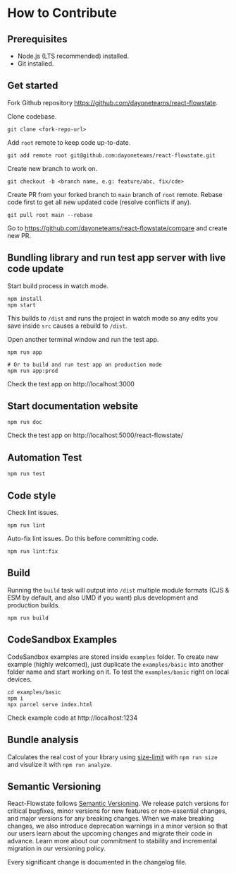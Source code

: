 # How to Contribute

## Prerequisites
- Node.js (LTS recommended) installed.
- Git installed.

## Get started
Fork Github repository https://github.com/dayoneteams/react-flowstate.

Clone codebase.
```
git clone <fork-repo-url>
```

Add `root` remote to keep code up-to-date.
```
git add remote root git@github.com:dayoneteams/react-flowstate.git
```

Create new branch to work on.
```
git checkout -b <branch name, e.g: feature/abc, fix/cde>
```

Create PR from your forked branch to `main` branch of `root` remote.
Rebase code first to get all new updated code (resolve conflicts if any).
```
git pull root main --rebase
```
Go to https://github.com/dayoneteams/react-flowstate/compare and create new PR.


## Bundling library and run test app server with live code update
Start build process in watch mode.
```
npm install
npm start
```
This builds to `/dist` and runs the project in watch mode so any edits you save inside `src` causes a rebuild to `/dist`.

Open another terminal window and run the test app.
```
npm run app

# Or to build and run test app on production mode
npm run app:prod
```
Check the test app on http://localhost:3000

## Start documentation website
```
npm run doc
```
Check the test app on http://localhost:5000/react-flowstate/

## Automation Test
```
npm run test
```

## Code style
Check lint issues.
```
npm run lint
```

Auto-fix lint issues. Do this before committing code.
```
npm run lint:fix
```

## Build
Running the `build` task will output into `/dist` multiple module formats (CJS & ESM by default, and also UMD if you want) plus development and production builds.
```
npm run build
```

## CodeSandbox Examples
CodeSandbox examples are stored inside `examples` folder.
To create new example (highly welcomed), just duplicate the `examples/basic` into another folder name and start working on it.
To test the `examples/basic` right on local devices.
```
cd examples/basic
npm i
npx parcel serve index.html
```
Check example code at http://localhost:1234

## Bundle analysis
Calculates the real cost of your library using [size-limit](https://github.com/ai/size-limit) with `npm run size` and visulize it with `npm run analyze`.

## Semantic Versioning
React-Flowstate follows [Semantic Versioning](https://semver.org/). We release patch versions for critical bugfixes, minor versions for new features or non-essential changes, and major versions for any breaking changes. When we make breaking changes, we also introduce deprecation warnings in a minor version so that our users learn about the upcoming changes and migrate their code in advance. Learn more about our commitment to stability and incremental migration in our versioning policy.

Every significant change is documented in the changelog file.
